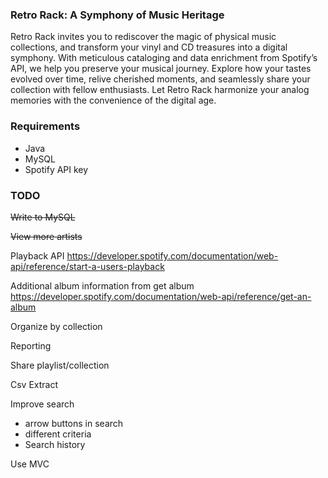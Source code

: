 ### Retro Rack: A Symphony of Music Heritage
Retro Rack invites you to rediscover the magic of physical music collections, and transform your vinyl and CD treasures into a digital symphony. 
With meticulous cataloging and data enrichment from Spotify’s API, we help you preserve your musical journey. Explore how your tastes evolved over time, relive cherished moments, and seamlessly share your collection with fellow enthusiasts. Let Retro Rack harmonize your analog memories with the convenience of the digital age.

### Requirements ###
* Java
* MySQL
* Spotify API key

### TODO

~~Write to MySQL~~

~~View more artists~~

Playback API
https://developer.spotify.com/documentation/web-api/reference/start-a-users-playback

Additional album information from get album
https://developer.spotify.com/documentation/web-api/reference/get-an-album

Organize by collection

Reporting

Share playlist/collection

Csv Extract

Improve search
* arrow buttons in search
* different criteria
* Search history

Use MVC